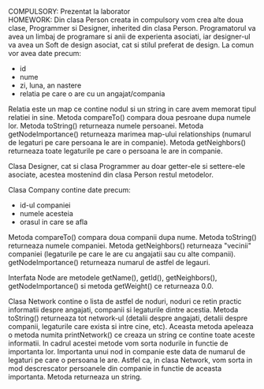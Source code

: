 COMPULSORY: Prezentat la laborator <br>
HOMEWORK: Din clasa Person creata in compulsory vom crea alte doua clase, Programmer si Designer, inherited din clasa Person. Programatorul va avea un limbaj de programare si anii de experienta asociati, iar designer-ul va avea un Soft de design asociat, cat si stilul preferat de design. La comun vor avea date precum: 
<ul>
<li> id </li>
<li> nume </li>
<li> zi, luna, an nastere </li>
<li> relatia pe care o are cu un angajat/compania </li>
</ul>
Relatia este un map ce contine nodul si un string in care avem memorat tipul relatiei in sine. Metoda compareTo() compara doua pesroane dupa numele lor. Metoda toString() returneaza numele persoanei. Metoda getNodeImportance() returneaza marimea map-ului relationships (numarul de legaturi pe care persoana le are in companie). Metoda getNeighbors() returneaza toate legaturile pe care o persoana le are in companie. <br>

Clasa Designer, cat si clasa Programmer au doar getter-ele si settere-ele asociate, acestea mostenind din clasa Person restul metodelor. <br>

Clasa Company contine date precum:
<ul>
<li> id-ul companiei </li>
<li> numele acesteia </li>
<li> orasul in care se afla </li>
</ul>
Metoda compareTo() compara doua companii dupa nume. Metoda toString() returneaza numele companiei. Metoda getNeighbors() returneaza "vecinii" companiei (legaturile pe care le are cu angajatii sau cu alte companii). getNodeImportance() returneaza numarul de astfel de legauri. <br>

Interfata Node are metodele getName(), getId(), getNeighbors(), getNodeImportance() si metoda getWeight() ce returneaza 0.0. <br>

Clasa Network contine o lista de astfel de noduri, noduri ce retin practic informatii despre angajati, companii si legaturile dintre acestia. Metoda toString() returneaza tot network-ul (detalii despre angajati, detalii despre companii, legaturile care exista si intre cine, etc). Aceasta metoda apeleaza o metoda numita printNetwork() ce creaza un string ce contine toate aceste informatii. In cadrul acestei metode vom sorta nodurile in functie de importanta lor. Importanta unui nod in companie este data de numarul de legaturi pe care o persoana le are. Astfel ca, in clasa Network, vom sorta in mod descrescator persoanele din companie in functie de aceasta importanta. Metoda returneaza un string.
